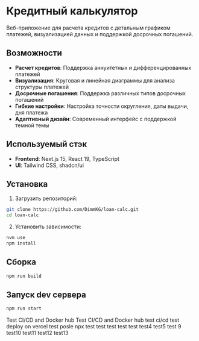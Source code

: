# Кредитный калькулятор

Веб-приложение для расчета кредитов с детальным графиком платежей, визуализацией данных и поддержкой досрочных погашений.

## Возможности

- **Расчет кредитов**: Поддержка аннуитетных и дифференцированных платежей
- **Визуализация**: Круговая и линейная диаграммы для анализа структуры платежей
- **Досрочные погашения**: Поддержка различных типов досрочных погашений
- **Гибкие настройки**: Настройка точности округления, даты выдачи, дня платежа
- **Адаптивный дизайн**: Современный интерфейс с поддержкой темной темы

## Используемый стэк

- **Frontend**: Next.js 15, React 19, TypeScript
- **UI**: Tailwind CSS, shadcn/ui

## Установка

1. Загрузить репозиторий:
```bash
git clone https://github.com/DimmKG/loan-calc.git
cd loan-calc
```

2. Установить зависимости:
```bash
nvm use
npm install
```

## Сборка
```bash
npm run build
```

## Запуск dev сервера
```bash
npm run start
```

Test CI/CD and Docker hub
Test CI/CD and Docker hub
test ci/cd
test deploy on vercel
test posle npx
test test
test test test
test4
test5
test 9
test10
test11
test12
test13
